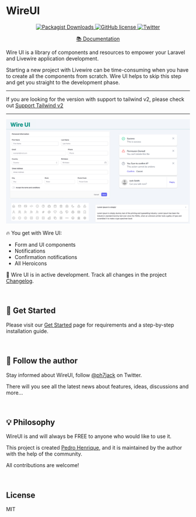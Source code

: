 # WireUI

<p align="center">
    <a href="https://github.com/wireui/wireui/">
    <img src="https://img.shields.io/packagist/dt/wireui/wireui" alt="Packagist Downloads" data-canonical-src="https://img.shields.io/packagist/dt/wireui/wireui" style="max-width:100%;" />
    </a>
    <a href="https://github.com/wireui/wireui/blob/master/LICENSE">
    <img src="https://img.shields.io/github/license/wireui/wireui" alt="GitHub license" data-canonical-src="https://img.shields.io/github/license/wireui/wireui" style="max-width:100%;" />
    </a>
    <a href="https://twitter.com/ph7jack"><img alt="Twitter" src="https://img.shields.io/twitter/url?url=https%3A%2F%2Fgithub.com%2FPH7-Jack%2Fwireui"></a>
    </a>
</p>
<p align="center">
    <a href="https://livewire-wireui.com" target="_blank">📚 Documentation</a>
</p>

Wire UI is a library of components and resources to empower your Laravel and Livewire application development.

Starting a new project with Livewire can be time-consuming when you have to create all the components from scratch. Wire UI helps to skip this step and get you straight to the development phase.

---

If you are looking for the version with support to tailwind v2, please check out [Support Tailwind v2](https://deprecated.livewire-wireui.com)

---

<div align="center">
    <p>
        <img  src="images/features.png" alt="Wire UI Features"/>
    </p>
</div>

🔥 You get with Wire UI:

- Form and UI components
- Notifications
- Confirmation notifications
- All Heroicons

🌱 Wire UI is in active development. Track all changes in the project [Changelog].

<br/>

<h2> 🚀 Get Started</h2>

Please visit our [Get Started] page for requirements and a step-by-step installation guide.

<br/>

<h2>📣 Follow the author</h2>

Stay informed about WireUI, follow [@ph7jack] on Twitter.

There will you see all the latest news about features, ideas, discussions and more...

<br/>

<h2> 💡 Philosophy</h2>

WireUI is and will always be FREE to anyone who would like to use it.

This project is created [Pedro Henrique], and it is maintained by the author with the help of the community.

All contributions are welcome!

<br/>

## License

MIT

[TALL stack]: https://tallstack.dev
[Changelog]: https://livewire-wireui.com/docs/changelog
[Get Started]: https://livewire-wireui.com/docs/get-started
[Documentation]: https://livewire-wireui.com
[@ph7jack]: https://twitter.com/ph7jack
[Pedro Henrique]: https://github.com/PH7-Jack
